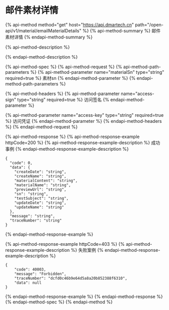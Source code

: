 # 邮件素材详情



{% api-method method="get" host="https://api.dmartech.cn" path="/open-api/v1/material/emailMaterialDetails" %}
{% api-method-summary %}
 邮件素材详情
{% endapi-method-summary %}

{% api-method-description %}

{% endapi-method-description %}

{% api-method-spec %}
{% api-method-request %}
{% api-method-path-parameters %}
{% api-method-parameter name="materialSn" type="string" required=true %}
素材sn
{% endapi-method-parameter %}
{% endapi-method-path-parameters %}

{% api-method-headers %}
{% api-method-parameter name="access-sign" type="string" required=true %}
访问签名
{% endapi-method-parameter %}

{% api-method-parameter name="access-key" type="string" required=true %}
访问凭证
{% endapi-method-parameter %}
{% endapi-method-headers %}
{% endapi-method-request %}

{% api-method-response %}
{% api-method-response-example httpCode=200 %}
{% api-method-response-example-description %}
 成功事例
{% endapi-method-response-example-description %}

```
{
  "code": 0,
  "data": {
    "createDate": "string",
    "createName": "string",
    "materialContent": "string",
    "materialName": "string",
    "previewUrl": "string",
    "sn": "string",
    "testSubject": "string",
    "updateDate": "string",
    "updateName": "string"
  },
  "message": "string",
  "traceNumber": "string"
}
```
{% endapi-method-response-example %}

{% api-method-response-example httpCode=403 %}
{% api-method-response-example-description %}
失败案例
{% endapi-method-response-example-description %}

```
{
    "code": 40003,
    "message": "Forbidden",
    "traceNumber": "dcfd0c46b9e64d5a8a20b852388f6310",
    "data": null
}
```
{% endapi-method-response-example %}
{% endapi-method-response %}
{% endapi-method-spec %}
{% endapi-method %}

### 

